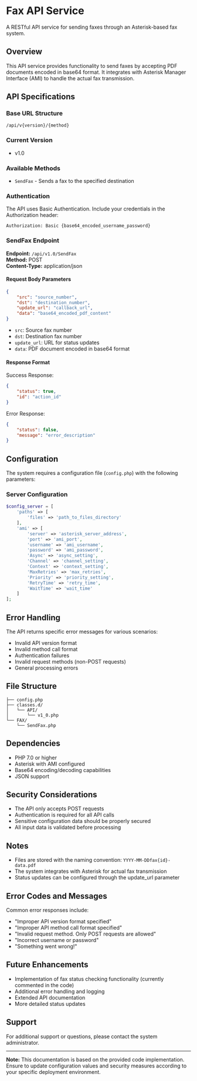 # Fax API Service

A RESTful API service for sending faxes through an Asterisk-based fax system.

## Overview

This API service provides functionality to send faxes by accepting PDF documents encoded in base64 format. It integrates with Asterisk Manager Interface (AMI) to handle the actual fax transmission.

## API Specifications

### Base URL Structure
```
/api/v{version}/{method}
```

### Current Version
- v1.0

### Available Methods
- `SendFax` - Sends a fax to the specified destination

### Authentication

The API uses Basic Authentication. Include your credentials in the Authorization header:
```
Authorization: Basic {base64_encoded_username_password}
```

### SendFax Endpoint

**Endpoint:** `/api/v1.0/SendFax`  
**Method:** POST  
**Content-Type:** application/json

#### Request Body Parameters

```json
{
    "src": "source_number",
    "dst": "destination_number",
    "update_url": "callback_url",
    "data": "base64_encoded_pdf_content"
}
```

- `src`: Source fax number
- `dst`: Destination fax number
- `update_url`: URL for status updates
- `data`: PDF document encoded in base64 format

#### Response Format

Success Response:
```json
{
    "status": true,
    "id": "action_id"
}
```

Error Response:
```json
{
    "status": false,
    "message": "error_description"
}
```

## Configuration

The system requires a configuration file (`config.php`) with the following parameters:

### Server Configuration
```php
$config_server = [
    'paths' => [
        'files' => 'path_to_files_directory'
    ],
    'ami' => [
        'server' => 'asterisk_server_address',
        'port' => 'ami_port',
        'username' => 'ami_username',
        'password' => 'ami_password',
        'Async' => 'async_setting',
        'Channel' => 'channel_setting',
        'Context' => 'context_setting',
        'MaxRetries' => 'max_retries',
        'Priority' => 'priority_setting',
        'RetryTime' => 'retry_time',
        'WaitTime' => 'wait_time'
    ]
];
```

## Error Handling

The API returns specific error messages for various scenarios:

- Invalid API version format
- Invalid method call format
- Authentication failures
- Invalid request methods (non-POST requests)
- General processing errors

## File Structure

```
├── config.php
├── classes.d/
│   └── API/
│       └── v1_0.php
└── FAX/
    └── SendFax.php
```

## Dependencies

- PHP 7.0 or higher
- Asterisk with AMI configured
- Base64 encoding/decoding capabilities
- JSON support

## Security Considerations

- The API only accepts POST requests
- Authentication is required for all API calls
- Sensitive configuration data should be properly secured
- All input data is validated before processing

## Notes

- Files are stored with the naming convention: `YYYY-MM-DDfax{id}-data.pdf`
- The system integrates with Asterisk for actual fax transmission
- Status updates can be configured through the update_url parameter

## Error Codes and Messages

Common error responses include:
- "Improper API version format specified"
- "Improper API method call format specified"
- "Invalid request method. Only POST requests are allowed"
- "Incorrect username or password"
- "Something went wrong!"

## Future Enhancements

- Implementation of fax status checking functionality (currently commented in the code)
- Additional error handling and logging
- Extended API documentation
- More detailed status updates

## Support

For additional support or questions, please contact the system administrator.

---

**Note:** This documentation is based on the provided code implementation. Ensure to update configuration values and security measures according to your specific deployment environment.